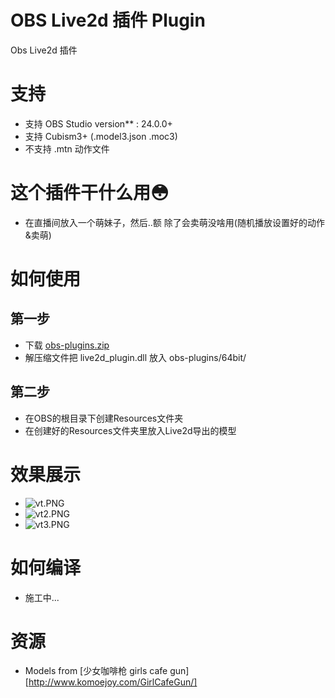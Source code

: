 # OBS Live2d 插件 Plugin
 Obs Live2d 插件
# 支持
* 支持 OBS Studio version** : 24.0.0+
* 支持 Cubism3+ (.model3.json .moc3)
* 不支持 .mtn 动作文件
# 这个插件干什么用😳
* 在直播间放入一个萌妹子，然后..额 除了会卖萌没啥用(随机播放设置好的动作&卖萌)
# 如何使用
## 第一步 
* 下载 [obs-plugins.zip ](https://github.com/a1928370421/Obs-Live2D-Plugin/blob/master/live2d_plugin.zip)
* 解压缩文件把 live2d_plugin.dll 放入 obs-plugins/64bit/
## 第二步
* 在OBS的根目录下创建Resources文件夹
* 在创建好的Resources文件夹里放入Live2d导出的模型
# 效果展示
* ![vt.PNG](https://github.com/a1928370421/Obs-Live2D-Plugin/blob/master/Resources/vt.PNG)
* ![vt2.PNG](https://github.com/a1928370421/Obs-Live2D-Plugin/blob/master/Resources/vt2.PNG)
* ![vt3.PNG](https://github.com/a1928370421/Obs-Live2D-Plugin/blob/master/Resources/vt3.gif)
# 如何编译
* 施工中...
# 资源
* Models from [少女咖啡枪 girls cafe gun] [http://www.komoejoy.com/GirlCafeGun/]
